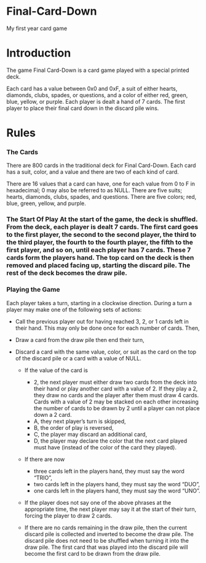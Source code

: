 # Final-Card-Down
My first year card game

# Introduction
The game Final Card-Down is a card game played with a special printed deck.

Each card has a value between 0x0 and 0xF, a suit of either hearts, diamonds, clubs, spades, or questions, and a color of either red, green, blue, yellow, or purple.
Each player is dealt a hand of 7 cards. The first player to place their final card down in the discard pile wins.

# Rules
<h3>The Cards</h3>
There are 800 cards in the traditional deck for Final Card-Down. Each card has a suit, color, and a value and there are two of each kind of card.

There are 16 values that a card can have, one for each value from 0 to F in hexadecimal; 0 may also be referred to as NULL. There are five suits; hearts, diamonds, clubs, spades, and questions. There are five colors; red, blue, green, yellow, and purple.

<h3>The Start Of Play
At the start of the game, the deck is shuffled. From the deck, each player is dealt 7 cards. The first card goes to the first player, the second to the second player, the third to the third player, the fourth to the fourth player, the fifth to the first player, and so on, until each player has 7 cards. These 7 cards form the players hand. The top card on the deck is then removed and placed facing up, starting the discard pile. The rest of the deck becomes the draw pile.

<h3>Playing the Game</h3>
Each player takes a turn, starting in a clockwise direction. During a turn a player may make one of the following sets of actions:

* Call the previous player out for having reached 3, 2, or 1 cards left in their hand. This may only be done once for each number of cards. Then,
* Draw a card from the draw pile then end their turn,
* Discard a card with the same value, color, or suit as the card on the top of the discard pile or a card with a value of NULL.

  * If the value of the card is

    * 2, the next player must either draw two cards from the deck into their hand or play another card with a value of 2. If they play a 2, they draw no cards and the player after them must draw 4 cards. Cards with a value of 2 may be stacked on each other increasing the number of cards to be drawn by 2 until a player can not place down a 2 card.
    * A, they next player’s turn is skipped,
    * B, the order of play is reversed,
    * C, the player may discard an additional card,
    * D, the player may declare the color that the next card played must have (instead of the color of the card they played).
  * If there are now
    * three cards left in the players hand, they must say the word “TRIO”,
    * two cards left in the players hand, they must say the word “DUO”,
    * one cards left in the players hand, they must say the word “UNO”.
  * If the player does not say one of the above phrases at the appropriate time, the next player may say it at the start of their turn, forcing the player to draw 2 cards.

  * If there are no cards remaining in the draw pile, then the current discard pile is collected and inverted to become the draw pile. The discard pile does not need to be shuffled when turning it into the draw pile. The first card that was played into the discard pile will become the first card to be drawn from the draw pile.

